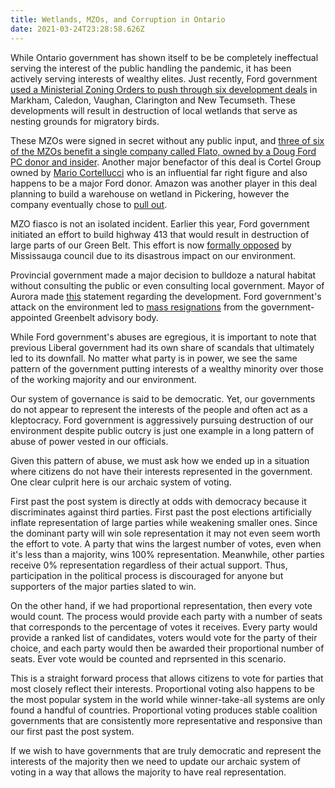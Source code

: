```yaml
---
title: Wetlands, MZOs, and Corruption in Ontario
date: 2021-03-24T23:28:58.626Z
---
```

While Ontario government has shown itself to be be completely ineffectual serving the interest of the public handling the pandemic, it has been actively serving interests of wealthy elites. Just recently, Ford government [used a Ministerial Zoning Orders to push through six development deals](https://www.cbc.ca/news/canada/toronto/ford-mzos-toronto-development-1.5942671) in Markham, Caledon, Vaughan, Clarington and New Tecumseth. These developments will result in destruction of local wetlands that serve as nesting grounds for migratory birds.

These MZOs were signed in secret without any public input, and [three of six of the MZOs benefit a single company called Flato, owned by a Doug Ford PC donor and insider](https://twitter.com/EmmaMci/status/1369424233613393927). Another major benefactor of this deal is Cortel Group owned by [Mario Cortellucci](https://twitter.com/RahRahRaina/status/1352258104818339841) who is an influential far right figure and also happens to be a major Ford donor. Amazon was another player in this deal planning to build a warehouse on wetland in Pickering, however the company eventually chose to [pull out](https://www.cbc.ca/news/canada/toronto/amazon-warehouse-duffins-creek-wetland-pickering-1.5947252).

MZO fiasco is not an isolated incident. Earlier this year, Ford government initiated an effort to build highway 413 that would result in destruction of large parts of our Green Belt. This effort is now [formally opposed](https://www.cp24.com/news/mississauga-council-formally-opposes-hwy-413-as-crombie-warns-of-disastrous-impact-on-environment-1.5323956?cache=ofieaywbljoc%3Fot%3DAjaxLayout) by Mississauga council due to its disastrous impact on our environment.

Provincial government made a major decision to bulldoze a natural habitat without consulting the public or even consulting local government. Mayor of Aurora made [this](https://twitter.com/TMrakas/status/1374459816173707270) statement regarding the development. Ford government's attack on the environment led to [mass resignations](https://www.thestar.com/news/gta/2020/12/07/doug-ford-government-defends-conservation-authority-changes-in-wake-of-mass-greenbelt-council-resignations.html) from the government-appointed Greenbelt advisory body.

While Ford government's abuses are egregious, it is important to note that previous Liberal government had its own share of scandals that ultimately led to its downfall. No matter what party is in power, we see the same pattern of the government putting interests of a wealthy minority over those of the working majority and our environment. 

Our system of governance is said to be democratic. Yet, our governments do not appear to represent the interests of the people and often act as a kleptocracy. Ford government is aggressively pursuing destruction of our environment despite public outcry is just one example in a long pattern of abuse of power vested in our officials.

Given this pattern of abuse, we must ask how we ended up in a situation where citizens do not have their interests represented in the government. One clear culprit here is our archaic system of voting.

First past the post system is directly at odds with democracy because it discriminates against third parties. First past the post elections artificially inflate representation of large parties while weakening smaller ones. Since the dominant party will win sole representation it may not even seem worth the effort to vote. A party that wins the largest number of votes, even when it's less than a majority, wins 100% representation. Meanwhile, other parties receive 0% representation regardless of their actual support. Thus, participation in the political process is discouraged for anyone but supporters of the major parties slated to win.

On the other hand, if we had proportional representation, then every vote would count. The process would provide each party with a number of seats that corresponds to the percentage of votes it receives. Every party would provide a ranked list of candidates, voters would vote for the party of their choice, and each party would then be awarded their proportional number of seats. Ever vote would be counted and reprsented in this scenario.

This is a straight forward process that allows citizens to vote for parties that most closely reflect their interests. Proportional voting also happens to be the most popular system in the world while winner-take-all systems are only found a handful of countries. Proportional voting produces stable coalition governments that are consistently more representative and responsive than our first past the post system.

If we wish to have governments that are truly democratic and represent the interests of the majority then we need to update our archaic system of voting in a way that allows the majority to have real representation.